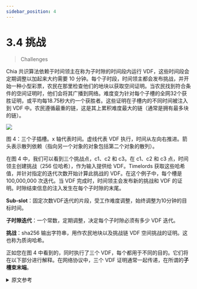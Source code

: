 ```yaml
---
sidebar_position: 4
---
```


# 3.4 挑战

> Challenges

Chia 共识算法依赖于时间领主在称为子时隙的时间段内运行 VDF，这些时间段会定期调整以加起来大约需要 10 分钟。每个子时段，时间领主都会发布挑战，并开始一种小型彩票，农民在那里检查他们的地块以获取空间证明。当农民找到符合条件的空间证明时，他们会将其广播到网络。难度变为针对每个子槽的全网32个获胜证明，或平均每18.75秒大约一个获胜者。这些证明在子槽内的不同时间被注入到 VDF 中。农民遵循最重的链，这是其上累积难度最大的链（通常是拥有最多块的链）。

![](/img/challenges.png)

图 4：三个子插槽。x 轴代表时间。虚线代表 VDF 执行，时间从左向右推进。箭头表示散列依赖（指向另一个对象的对象包括第二个对象的散列）。

在图 4 中，我们可以看到三个挑战点，c1、c2 和 c3。在 c1、c2 和 c3 点，时间领主创建挑战（256 位哈希），作为输入提供给 VDF。Timelords 获取这些哈希值，并针对指定的迭代次数开始计算此挑战的 VDF。在这个例子中，每个槽是 100,000,000 次迭代。当 VDF 完成时，时间领主会发布新的挑战和 VDF 的证明。时隙结束信息的注入发生在每个子时隙的末尾。

**Sub-slot**：固定次数VDF迭代的片段，受工作难度调整，始终调整为10分钟的目标时间。

**子时隙迭代**：一个常数，定期调整，决定每个子时隙必须有多少 VDF 迭代。

**挑战**：sha256 输出字符串，用作农民地块以及挑战链 VDF 空间挑战的证明。这也称为质询哈希。

正如您在图 4 中看到的，同时执行了三个 VDF，每个都用于不同的目的。它们将在以下部分进行解释。在网络协议中，三个 VDF 证明通常一起传递，在所谓的**子槽束末端**。

<details>
<summary>原文参考</summary>

The Chia consensus algorithm relies on timelords running VDFs for periods of time called sub-slots, which are adjusted periodically to add up to take around 10 minutes. 
Every sub-slot, challenges are released by timelords, and a sort of mini lottery starts, where farmers check their plots for proofs of space.
When farmers find a proof of space that qualifies, they broadcast it to the network.
The difficulty changes to target 32 winning proofs for the entire network in each sub-slot, or about one winner every 18.75 seconds on average.
These proofs are infused into the VDF at different times within the sub-slot. Farmers follow the heaviest chain, which is the chain with the most cumulative difficulty on it (usually the chain with the most blocks). 

![](/img/challenges.png)

Figure 4: Three sub-slots. The x axis represents time. Dotted lines represent VDF execution, advancing in time from left to right. Arrows represent hash dependencies (an object which points to another object includes the hash of the second object). 

In figure 4, we can see three challenge points, c1, c2, and c3. At the points c1, c2, and c3 timelords create challenges (256 bit hashes) which are provided as input to VDFs. Timelords take these hashes, and start computing a VDF on this challenge, for the specified number of iterations. In this example, each slot is 100,000,000 iterations. When the VDF is finished, the timelord publishes the new challenge and the proof of the VDF. An infusion of end-of-slot information happens at the end of each sub-slot.

**Sub-slot**: a segment of a fixed number of VDF iterations, subject to work difficulty adjustment, always adjusting to target time of 10 minutes.

**Sub-slot iterations**: a constant which is periodically adjusted which determines how many VDF iterations each sub-slot must have.

**Challenge**: sha256 output string which is used as proof of space challenges for farmers’ plots, as well as for the challenge chain VDF. This is also referred to as challenge hash.

As you can see in Figure 4, there are three VDFs being executed concurrently, each which serve a different purpose. 
They are explained in the following sections.
In the networking protocol, the three VDF proofs are usually passed around together, in what is called a **end of sub slot bundle**.

</details>
